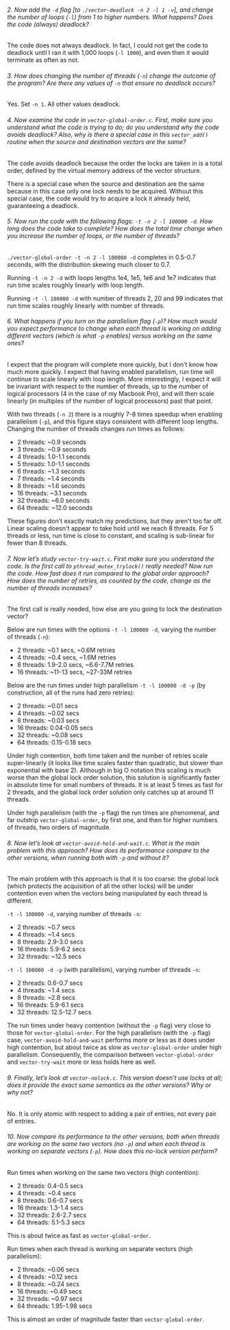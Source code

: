 ###### 2. Now add the `-d` flag [to `./vector-deadlock -n 2 -l 1 -v`], and change the number of loops (`-l`) from 1 to higher numbers. What happens? Does the code (always) deadlock?

The code does not always deadlock. In fact, I could not get the code to deadlock until I ran it with 1,000 loops (`-l 1000`), and even then it would terminate as often as not.

###### 3. How does changing the number of threads (`-n`) change the outcome of the program? Are there any values of `-n` that ensure no deadlock occurs?

Yes. Set `-n 1`. All other values deadlock.

###### 4. Now examine the code in `vector-global-order.c`. First, make sure you understand what the code is trying to do; do you understand why the code avoids deadlock? Also, why is there a special case in this `vector_add()` routine when the source and destination vectors are the same?

The code avoids deadlock because the order the locks are taken in is a total order, defined by the virtual memory address of the vector structure.

There is a special case when the source and destination are the same because in this case only one lock needs to be acquired. Without this special case, the code would try to acquire a lock it already held, guaranteeing a deadlock.


###### 5. Now run the code with the following flags: `-t -n 2 -l 100000 -d`. How long does the code take to complete? How does the total time change when you increase the number of loops, or the number of threads?

`./vector-global-order -t -n 2 -l 100000 -d` completes in 0.5-0.7 seconds, with the distribution skewing much closer to 0.7.

Running `-t -n 2 -d` with loops lengths 1e4, 1e5, 1e6 and 1e7 indicates that run time scales roughly linearly with loop length.

Running `-t -l 100000 -d` with number of threads 2, 20 and 99 indicates that run time scales roughly linearly with number of threads.


###### 6. What happens if you turn on the parallelism flag (`-p`)? How much would you expect performance to change when each thread is working on adding different vectors (which is what `-p` enables) versus working on the same ones?

I expect that the program will complete more quickly, but I don't know how much more quickly. I expect that having enabled parallelism, run time will continue to scale linearly with loop length. More interestingly, I expect it will be invariant with respect to the number of threads, up to the number of logical processors (4 in the case of my Macbook Pro), and will then scale linearly (in multiples of the number of logical processors) past that point.

With two threads (`-n 2`) there is a roughly 7-8 times speedup when enabling parallelism (`-p`), and this figure stays consistent with different loop lengths. Changing the number of threads changes run times as follows:

* 2 threads: ~0.9 seconds
* 3 threads: ~0.9 seconds
* 4 threads: 1.0-1.1 seconds
* 5 threads: 1.0-1.1 seconds
* 6 threads: ~1.3 seconds
* 7 threads: ~1.4 seconds
* 8 threads: ~1.6 seconds
* 16 threads: ~3.1 seconds
* 32 threads: ~6.0 seconds
* 64 threads: ~12.0 seconds

These figures don't exactly match my predictions, but they aren't too far off. Linear scaling doesn't appear to take hold until we reach 8 threads. For 5 threads or less, run time is close to constant, and scaling is sub-linear for fewer than 8 threads. 


###### 7. Now let’s study `vector-try-wait.c`. First make sure you understand the code. Is the first call to `pthread_mutex_trylock()` really needed? Now run the code. How fast does it run compared to the global order approach? How does the number of retries, as counted by the code, change as the number of threads increases?

The first call is really needed, how else are you going to lock the destination vector?

Below are run times with the options `-t -l 100000 -d`, varying the number of threads (`-n`):

* 2 threads: ~0.1 secs, ~0.6M retries
* 4 threads: ~0.4 secs, ~1.6M retries
* 8 threads: 1.9-2.0 secs, ~6.6-7.7M retries
* 16 threads: ~11-13 secs, ~27-33M retries

Below are the run times under high parallelism `-t -l 100000 -d -p` (by construction, all of the runs had zero retries):

* 2 threads: ~0.01 secs
* 4 threads: ~0.02 secs
* 8 threads: ~0.03 secs
* 16 threads: 0.04-0.05 secs
* 32 threads: ~0.08 secs
* 64 threads: 0.15-0.18 secs

Under high contention, both time taken and the number of retries scale super-linearly (it looks like time scales faster than quadratic, but slower than exponential with base 2). Although in big O notation this scaling is much worse than the global lock order solution, this solution is significantly faster in absolute time for small numbers of threads. It is at least 5 times as fast for 2 threads, and the global lock order solution only catches up at around 11 threads.

Under high parallelism (with the `-p` flag) the run times are phenomenal, and far outstrip `vector-global-order`, by first one, and then for higher numbers of threads, two orders of magnitude.


###### 8. Now let’s look at `vector-avoid-hold-and-wait.c`. What is the main problem with this approach? How does its performance compare to the other versions, when running both with `-p` and without it?

The main problem with this approach is that it is too coarse: the global lock (which protects the acquisition of all the other locks) will be under contention even when the vectors being manipulated by each thread is different.

`-t -l 100000 -d`, varying number of threads `-n`:

* 2 threads: ~0.7 secs
* 4 threads: ~1.4 secs
* 8 threads: 2.9-3.0 secs
* 16 threads: 5.9-6.2 secs
* 32 threads: ~12.5 secs

`-t -l 100000 -d -p` (with parallelism), varying number of threads `-n`:

* 2 threads: 0.6-0.7 secs
* 4 threads: ~1.4 secs
* 8 threads: ~2.8 secs
* 16 threads: 5.9-6.1 secs
* 32 threads: 12.5-12.7 secs

The run times under heavy contention (without the `-p` flag) very close to those for `vector-global-order`. For the high parallelism (with the `-p` flag) case, `vector-avoid-hold-and-wait` performs more or less as it does under high contention, but about twice as slow as `vector-global-order` under high parallelism. Consequently, the comparison between `vector-global-order` and `vector-try-wait` more or less holds here as well. 


###### 9. Finally, let’s look at `vector-nolock.c`. This version doesn’t use locks at all; does it provide the exact same semantics as the other versions? Why or why not?

No. It is only atomic with respect to adding a pair of entries, not every pair of entries.


###### 10. Now compare its performance to the other versions, both when threads are working on the same two vectors (no `-p`) and when each thread is working on separate vectors (`-p`). How does this no-lock version perform?

Run times when working on the same two vectors (high contention):

* 2 threads: 0.4-0.5 secs
* 4 threads: ~0.4 secs
* 8 threads: 0.6-0.7 secs
* 16 threads: 1.3-1.4 secs
* 32 threads: 2.6-2.7 secs
* 64 threads: 5.1-5.3 secs

This is about twice as fast as `vector-global-order`.

Run times when each thread is working on separate vectors (high parallelism):

* 2 threads: ~0.06 secs
* 4 threads: ~0.12 secs
* 8 threads: ~0.24 secs
* 16 threads: ~0.49 secs
* 32 threads: ~0.97 secs
* 64 threads: 1.95-1.98 secs

This is almost an order of magnitude faster than `vector-global-order`.

